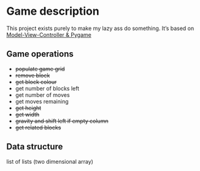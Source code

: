# Game description

This project exists purely to make my lazy ass do something.
It’s based on [Model-View-Controller & Pygame](http://youtu.be/als46qthn4k)

## Game operations

  * ~~populate game grid~~
  * ~~remove block~~
  * ~~get block colour~~
  * get number of blocks left
  * get number of moves
  * get moves remaining
  * ~~get height~~
  * ~~get width~~
  * ~~gravity and shift left if empty column~~
  * ~~get related blocks~~

## Data structure

list of lists (two dimensional array)
